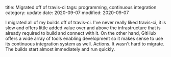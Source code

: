 title: Migrated off of travis-ci
tags: programming, continuous integration
category: update
date: 2020-09-07
modified: 2020-09-07

I migrated all of my builds off of travis-ci.   I've never really liked travis-ci, it is slow and offers little added value over and above the infrastructure that is already required to build and connect with it.   On the other hand, GitHub offers a wide array of tools enabling development so it makes sense to use its continuous integration system as well.   Actions.   It wasn't hard to migrate.  The builds start almost immediately and run quickly.
